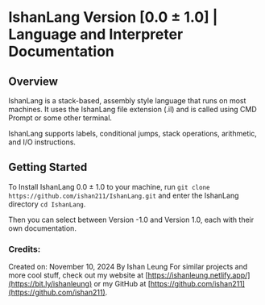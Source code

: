 # IshanLang Version [0.0 ± 1.0] |  Language and Interpreter Documentation

## Overview
IshanLang is a stack-based, assembly style language that runs on most machines. It uses the IshanLang file extension (.il) and is called using CMD Prompt or some other terminal.

IshanLang supports labels, conditional jumps, stack operations, arithmetic, and I/O instructions.

## Getting Started

To Install IshanLang 0.0 ± 1.0 to your machine, run `git clone https://github.com/ishan211/IshanLang.git` and enter the IshanLang directory `cd IshanLang`. 

Then you can select between Version -1.0 and Version 1.0, each with their own documentation.

 ### Credits:
 Created on: November 10, 2024 By Ishan Leung
 For similar projects and more cool stuff, check out my website at [https://ishanleung.netlify.app/](https://bit.ly/ishanleung) or my GitHub at [https://github.com/ishan211](https://github.com/ishan211).
